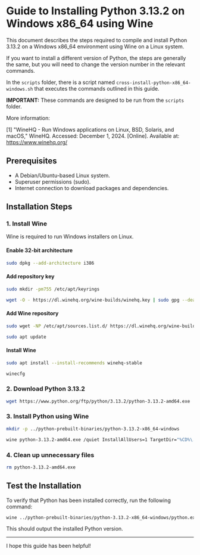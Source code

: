 # Guide to Installing Python 3.13.2 on Windows x86_64 using Wine

This document describes the steps required to compile and install Python 3.13.2 on a Windows x86_64 environment using Wine on a Linux system.

If you want to install a different version of Python, the steps are generally the same, but you will need to change the version number in the relevant commands.

In the `scripts` folder, there is a script named `cross-install-python-x86_64-windows.sh` that executes the commands outlined in this guide.

**IMPORTANT:** These commands are designed to be run from the `scripts` folder.

More information:

[1] "WineHQ - Run Windows applications on Linux, BSD, Solaris, and macOS," WineHQ. Accessed: December 1, 2024. [Online]. Available at: https://www.winehq.org/

## Prerequisites

- A Debian/Ubuntu-based Linux system.
- Superuser permissions (sudo).
- Internet connection to download packages and dependencies.

## Installation Steps

### 1. Install Wine

Wine is required to run Windows installers on Linux.

#### Enable 32-bit architecture

```bash
sudo dpkg --add-architecture i386
```

#### Add repository key

```bash
sudo mkdir -pm755 /etc/apt/keyrings

wget -O - https://dl.winehq.org/wine-builds/winehq.key | sudo gpg --dearmor -o /etc/apt/keyrings/winehq-archive.key -
```

#### Add Wine repository

```bash
sudo wget -NP /etc/apt/sources.list.d/ https://dl.winehq.org/wine-builds/ubuntu/dists/jammy/winehq-jammy.sources

sudo apt update
```

#### Install Wine

```bash
sudo apt install --install-recommends winehq-stable

winecfg
```

### 2. Download Python 3.13.2

```bash
wget https://www.python.org/ftp/python/3.13.2/python-3.13.2-amd64.exe
```

### 3. Install Python using Wine

```bash
mkdir -p ../python-prebuilt-binaries/python-3.13.2-x86_64-windows

wine python-3.13.2-amd64.exe /quiet InstallAllUsers=1 TargetDir="%CD%\..\..\python-prebuilt-binaries\python-3.13.2-x86_64-windows" PrependPath=1
```

### 4. Clean up unnecessary files

```bash
rm python-3.13.2-amd64.exe
```

## Test the Installation

To verify that Python has been installed correctly, run the following command:

```bash
wine ../python-prebuilt-binaries/python-3.13.2-x86_64-windows/python.exe --version
```

This should output the installed Python version.

---

I hope this guide has been helpful!